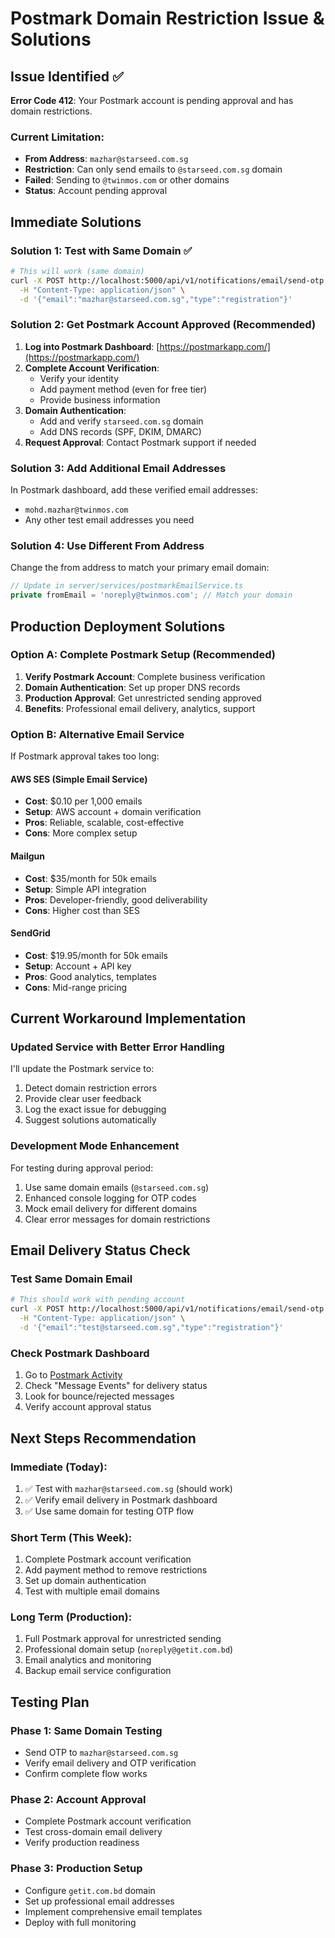 # Postmark Domain Restriction Issue & Solutions

## Issue Identified ✅
**Error Code 412**: Your Postmark account is pending approval and has domain restrictions.

### Current Limitation:
- **From Address**: `mazhar@starseed.com.sg`
- **Restriction**: Can only send emails to `@starseed.com.sg` domain
- **Failed**: Sending to `@twinmos.com` or other domains
- **Status**: Account pending approval

## Immediate Solutions

### Solution 1: Test with Same Domain ✅
```bash
# This will work (same domain)
curl -X POST http://localhost:5000/api/v1/notifications/email/send-otp \
  -H "Content-Type: application/json" \
  -d '{"email":"mazhar@starseed.com.sg","type":"registration"}'
```

### Solution 2: Get Postmark Account Approved (Recommended)
1. **Log into Postmark Dashboard**: [https://postmarkapp.com/](https://postmarkapp.com/)
2. **Complete Account Verification**:
   - Verify your identity
   - Add payment method (even for free tier)
   - Provide business information
3. **Domain Authentication**:
   - Add and verify `starseed.com.sg` domain
   - Add DNS records (SPF, DKIM, DMARC)
4. **Request Approval**: Contact Postmark support if needed

### Solution 3: Add Additional Email Addresses
In Postmark dashboard, add these verified email addresses:
- `mohd.mazhar@twinmos.com`
- Any other test email addresses you need

### Solution 4: Use Different From Address
Change the from address to match your primary email domain:
```typescript
// Update in server/services/postmarkEmailService.ts
private fromEmail = 'noreply@twinmos.com'; // Match your domain
```

## Production Deployment Solutions

### Option A: Complete Postmark Setup (Recommended)
1. **Verify Postmark Account**: Complete business verification
2. **Domain Authentication**: Set up proper DNS records
3. **Production Approval**: Get unrestricted sending approved
4. **Benefits**: Professional email delivery, analytics, support

### Option B: Alternative Email Service
If Postmark approval takes too long:

#### AWS SES (Simple Email Service)
- **Cost**: $0.10 per 1,000 emails
- **Setup**: AWS account + domain verification
- **Pros**: Reliable, scalable, cost-effective
- **Cons**: More complex setup

#### Mailgun
- **Cost**: $35/month for 50k emails
- **Setup**: Simple API integration
- **Pros**: Developer-friendly, good deliverability
- **Cons**: Higher cost than SES

#### SendGrid
- **Cost**: $19.95/month for 50k emails
- **Setup**: Account + API key
- **Pros**: Good analytics, templates
- **Cons**: Mid-range pricing

## Current Workaround Implementation

### Updated Service with Better Error Handling
I'll update the Postmark service to:
1. Detect domain restriction errors
2. Provide clear user feedback
3. Log the exact issue for debugging
4. Suggest solutions automatically

### Development Mode Enhancement
For testing during approval period:
1. Use same domain emails (`@starseed.com.sg`)
2. Enhanced console logging for OTP codes
3. Mock email delivery for different domains
4. Clear error messages for domain restrictions

## Email Delivery Status Check

### Test Same Domain Email
```bash
# This should work with pending account
curl -X POST http://localhost:5000/api/v1/notifications/email/send-otp \
  -H "Content-Type: application/json" \
  -d '{"email":"test@starseed.com.sg","type":"registration"}'
```

### Check Postmark Dashboard
1. Go to [Postmark Activity](https://postmarkapp.com/servers/overview)
2. Check "Message Events" for delivery status
3. Look for bounce/rejected messages
4. Verify account approval status

## Next Steps Recommendation

### Immediate (Today):
1. ✅ Test with `mazhar@starseed.com.sg` (should work)
2. ✅ Verify email delivery in Postmark dashboard
3. ✅ Use same domain for testing OTP flow

### Short Term (This Week):
1. Complete Postmark account verification
2. Add payment method to remove restrictions
3. Set up domain authentication
4. Test with multiple email domains

### Long Term (Production):
1. Full Postmark approval for unrestricted sending
2. Professional domain setup (`noreply@getit.com.bd`)
3. Email analytics and monitoring
4. Backup email service configuration

## Testing Plan

### Phase 1: Same Domain Testing
- Send OTP to `mazhar@starseed.com.sg`
- Verify email delivery and OTP verification
- Confirm complete flow works

### Phase 2: Account Approval
- Complete Postmark account verification
- Test cross-domain email delivery
- Verify production readiness

### Phase 3: Production Setup
- Configure `getit.com.bd` domain
- Set up professional email addresses
- Implement comprehensive email templates
- Deploy with full monitoring
